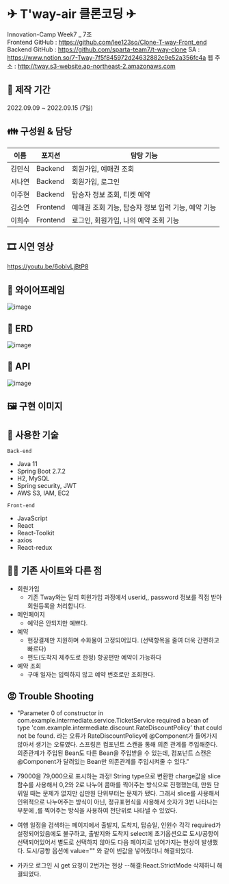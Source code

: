 # ✈ T'way-air 클론코딩 ✈

Innovation-Camp Week7 _ 7조  
Frontend GitHub : https://github.com/lee123so/Clone-T-way-Front_end  
Backend GitHub : https://github.com/sparta-team7/t-way-clone 
SA : https://www.notion.so/7-Tway-7f5f845972d24632882c9e52a356fc4a
웹 주소 : http://tway.s3-website.ap-northeast-2.amazonaws.com

## 📅 제작 기간
2022.09.09 ~ 2022.09.15 (7일)

## 👪 구성원 & 담당 

|이름|포지션|담당 기능|
|------|---|---|
|김민식|Backend|회원가입, 예매권 조회|
|서나연|Backend|회원가입, 로그인|
|이주현|Backend|탑승자 정보 조회, 티켓 예약 |
|김소연|Frontend|예매권 조회 기능, 탑승자 정보 입력 기능, 예약 기능|
|이희수|Frontend|로그인, 회원가입, 나의 예약 조회 기능|

## 🎞 시연 영상
https://youtu.be/6oblvLjBtP8

## 📗 와이어프레임
![image](https://user-images.githubusercontent.com/110370672/190314437-c1807b23-be87-4ce2-8296-24462a87803b.png)

## 📘 ERD
![image](https://user-images.githubusercontent.com/110370672/190314470-b3ac1092-c2e4-427c-a3cc-46ef8215b00a.png)

## 📙 API
![image](https://user-images.githubusercontent.com/110370672/190383061-d919245e-7f5c-477e-a2a2-d5b350400f18.png)

## 🖼 구현 이미지

## 👷 사용한 기술
`Back-end`
-   Java 11
-   Spring Boot 2.7.2
-   H2, MySQL
-   Spring security, JWT
-   AWS S3, IAM, EC2

`Front-end`

-   JavaScript
-   React
-   React-Toolkit
-   axios
-   React-redux

## 🏳‍🌈 기존 사이트와 다른 점
- 회원가입
    - 기존 Tway와는 달리 회원가입 과정에서 userid,, password 정보를 직접 받아 회원등록을 처리합니다.
- 메인페이지
    - 예약은 안되지만 예쁘다.
- 예약
    - 현장결제만 지원하며 수화물이 고정되어있다. (선택항목을 줄여 더욱 간편하고 빠르다)
    - 편도(도착지 제주도로 한정) 항공편만 예약이 가능하다
- 예약 조회
    - 구매 일자는 입력하지 않고 예약 번호로만 조회한다.

## 😡 Trouble Shooting

- "Parameter 0 of constructor in com.example.intermediate.service.TicketService required a bean of type
'com.example.intermediate.discount.RateDiscountPolicy' that could not be found.
라는 오류가 RateDiscountPolicy에 @Component가 들어가지 않아서 생기는 오류였다. 
스프링은 컴포넌트 스캔을 통해 의존 관계를 주입해준다.
의존관계가 주입된 Bean도 다른 Bean을 주입받을 수 있는데,
컴포넌트 스캔은 @Component가 달려있는 Bean만 의존관계를 주입시켜줄 수 있다."

- 79000을 79,000으로 표시하는 과정!
String type으로 변환한 charge값을 slice 함수를 사용해서 0,2와 2로 나누어 콤마를 찍어주는 방식으로 진행했는데, 만원 단위일 때는 문제가 없지만 십만원 단위부터는 문제가 됐다. 그래서 slice를 사용해서 인위적으로 나누어주는 방식이 아닌, 정규표현식을 사용해서 숫자가 3번 나타나는 부분에 ,를 찍어주는 방식을 사용하여 천단위로 나타낼 수 있었다.

- 여행 일정을 검색하는 페이지에서 출발지, 도착지, 탑승일, 인원수 각각 required가 설정되어있음에도 불구하고, 출발지와 도착지 select에 초기옵션으로 도시/공항이 선택되어있어서 별도로 선택하지 않아도 다음 페이지로 넘어가지는 현상이 발생했다. 도시/공항 옵션에 value="" 와 같이 빈값을 넣어줬더니 해결되었다.

- 카카오 로그인 시 get 요청이 2번가는 현상 --해결:React.StrictMode 삭제하니 해결되었다.
